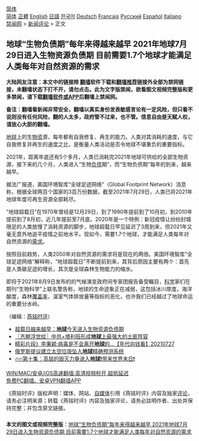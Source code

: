  <!-- 面包屑导航 --> <div class="breadcrumb"><!-- GTranslate: https://gtranslate.io/ -->  <div class="switcher notranslate">  <div class="selected">  <a href="#" onclick="return false;"> 简体</a>  </div>  <div class="option">  <a href="https://www.bannedbook.org" onclick="doGTranslate('zh-CN|zh-CN');jQuery('div.switcher div.selected a').html(jQuery(this).html());return false;" title="简体中文" class="nturl selected"> 简体</a>  <a href="https://www.bannedbook.org/zh-tw/" onclick="doGTranslate('zh-CN|zh-TW');jQuery('div.switcher div.selected a').html(jQuery(this).html());return false;" title="繁體中文" class="nturl"> 正體</a>  <a href="https://www.bannedbook.org/en/" onclick="doGTranslate('zh-CN|en');jQuery('div.switcher div.selected a').html(jQuery(this).html());return false;" title="English" class="nturl"> English</a>  <a href="https://www.bannedbook.org/ja/" onclick="doGTranslate('zh-CN|ja');jQuery('div.switcher div.selected a').html(jQuery(this).html());return false;" title="日本語" class="nturl"> 日語</a>  <a href="https://www.bannedbook.org/ko/" onclick="doGTranslate('zh-CN|ko');jQuery('div.switcher div.selected a').html(jQuery(this).html());return false;" title="한국어" class="nturl"> 한국어</a>  <a href="https://www.bannedbook.org/de/" onclick="doGTranslate('zh-CN|de');jQuery('div.switcher div.selected a').html(jQuery(this).html());return false;" title="Deutsch" class="nturl"> Deutsch</a>  <a href="https://www.bannedbook.org/fr/" onclick="doGTranslate('zh-CN|fr');jQuery('div.switcher div.selected a').html(jQuery(this).html());return false;" title="Français" class="nturl"> Français</a>  <a href="https://www.bannedbook.org/ru/" onclick="doGTranslate('zh-CN|ru');jQuery('div.switcher div.selected a').html(jQuery(this).html());return false;" title="Русский" class="nturl"> Русский</a>  <a href="https://www.bannedbook.org/es/" onclick="doGTranslate('zh-CN|es');jQuery('div.switcher div.selected a').html(jQuery(this).html());return false;" title="Español" class="nturl"> Español</a>  <a href="https://www.bannedbook.org/it/" onclick="doGTranslate('zh-CN|it');jQuery('div.switcher div.selected a').html(jQuery(this).html());return false;" title="Italiano" class="nturl"> Italiano</a>  </div>  </div>      <div class='breadcrumb-sub'><!-- Breadcrumb NavXT 6.3.0 --> <a href="https://www.bannedbook.org/" class="home">禁闻网</a> &gt; <a href="https://www.bannedbook.org/bnews/comments/" class="category">新闻评论</a> &gt; 正文</div></div><h2>地球“生物负债期”每年来得越来越早 2021年地球7月29日进入生物资源负债期 目前需要1.7个地球才能满足人类每年对自然资源的需求</h2> <p class="notice"><b>大陆网友注意：本文中的链接除 <a href="https://github.com/bannedbook/fanqiang" >翻墙</a>软件下载和<a href="https://github.com/killgcd/justmysocks/blob/master/README.md">翻墙推荐</a>链接外全部为禁网链接，未翻墙状态下打不开，请勿点击。此为文字版禁闻，欲看图文视频完整版和更多禁闻，请下载<a href="https://github.com/bannedbook/fanqiang">翻墙软件或APP</a>后翻墙上禁闻网。</p><p>备注：翻墙看新闻非常安全，翻墙以真实身份发表敏感言论有一定风险，但只看不说则没有任何风险，翻的人太多，政府管不过来，也不管。信息自由是天赋人权，请放心大胆的翻墙。</b></p>  <div class="entry"> <p></p> <p><a href="https://www.bannedbook.org/bnews/tag/%e5%9c%b0%e7%90%83/" class="st_tag internal_tag" rel="tag" title="标签 地球 下的日志">地球</a>上的生<a href="https://www.bannedbook.org/bnews/tag/%E7%89%A9%E8%B5%84/" class="st_tag internal_tag" rel="tag" title="标签 物资 下的日志">物资</a>源&#65292;每年都有自我修复&#12289;再生的能力&#12290;人类对其消耗的速度&#65292;与它自我修复并再生的速度之比&#65292;是衡量人类活动是否令地球不堪重负的重要指标&#12290;</p>  <p>   2021年&#65292;距离年底还有5个多月&#65292;人类已消耗完2021年地球可供给的全部生物资源&#65292;接下来的几个月&#65292;人类进入&#8220;生物<a href="https://www.bannedbook.org/bnews/tag/%E8%B4%9F%E5%80%BA/" class="st_tag internal_tag" rel="tag" title="标签 负债 下的日志">负债</a>期&#8221;&#65292;而&#8220;生物负债期&#8221;每年的到来&#65292;越来越早&#12290;&nbsp;&nbsp; </p> <p>据法广报道&#65292;美国环境智库&#8220;全球足迹网络&#8221;&#65288;Global Footprint Network&#65289;消息称&#65292;根据全球两百个国家的3百万份数据&#65292;截至2021年7月29日&#65292;人类已将2021年地球年度可再生资源全部耗尽&#12290;</p>  <p>&#8220;地球超载日&#8221;在1970年曾经是12月29日&#65292;到了1990年提前到了10月初&#65292;到2010年提前到了8月初&#65292;近几年提前至7月底&#12290;2020年是一个特例&#65306;新冠疫情让纷纷封城限足的人类放慢了消耗资源的脚步&#65292;地球超载日罕见延迟了3周到来&#65292;但2021年又毫无意外地追平疫情之前地水平&#12290;现如今&#65292;需要1.7个地球&#65292;才能满足人类每年对自然资源的<a href="https://www.bannedbook.org/bnews/tag/%E9%9C%80%E6%B1%82/" class="st_tag internal_tag" rel="tag" title="标签 需求 下的日志">需求</a>&#12290;</p> <p>按照目前趋势&#65292;人类2050年对自然资源的需求将是现在的两倍&#12290;美国环境智库&#8220;全球足迹网络&#8221;解释称&#65292;&#8220;地球超载日&#8221;不断提前到来&#65292;其背后原因主要有两个&#65306;首先是人类碳足迹的增长&#65292;其次是全球森林生物能力的缩水&#12290;</p>  <p>   即将于2021年8月9日发布的的气候演变政府间专家团报告备受瞩目&#65292;<span class='wp_keywordlink'><a href="https://www.bannedbook.org/forum11/topic309.html" title="禁片：“科学”的棍子" target="_blank">科学</a></span>家们在期刊&#8220;生物科学&#8221;上联名警告称&#65292;地球的生命迹象正在减弱&#65292;这包括冰川厚度&#65292;海洋酸度&#65292;森林<a href="https://www.bannedbook.org/bnews/tag/%E8%A6%86%E7%9B%96%E7%8E%87/" class="st_tag internal_tag" rel="tag" title="标签 覆盖率 下的日志">覆盖率</a>&#65292;温室气体排放量等指标的恶化&#65292;也许我们已经越过了地球命运的重要分水岭&#12290;</p> <p>&#65288;编辑&#65306;<a href="https://www.bannedbook.org/bnews/tag/%e7%87%95%e9%93%ad%e6%97%b6%e8%af%84/" class="st_tag internal_tag" rel="tag" title="标签 燕铭时评 下的日志">燕铭时评</a>&#65289;</p>  <ul class='op-related-articles' title='相关阅读'> <li><a href='https://www.bannedbook.org/bnews/comments/20210729/1596579.html' target='_blank'>超载日越来越早：<b>地球</b>今天进入生物资源负债期</a></li> <li><a href='https://www.bannedbook.org/bnews/ssgc/20210729/1596268.html' target='_blank'>〖兲朝浮世绘〗中共+塔利班形成<b>地球</b>上最强大的土匪阵容</a></li> <li><a href='https://www.bannedbook.org/bnews/taiwannews/20210727/1595275.html' target='_blank'>精彩片段》李秉颖:病毒是不会离开<b>地球</b>的...【年代向钱看】20210727</a></li> <li><a href='https://www.bannedbook.org/bnews/baitai/20210726/1594369.html' target='_blank'>俄罗斯提议建立太空垃圾坠入<b>地球</b>精确预测系统</a></li> <li><a href='https://www.bannedbook.org/bnews/bannedvideo/20210719/1589812.html' target='_blank'>🔥🔥第十集：高层的毁灭力量进入<b>地球</b>❗带来世界末日❗</a></li> </ul> <p class="texttj"> <a href="https://github.com/bannedbook/fanqiang/wiki/V2ray%E6%9C%BA%E5%9C%BA" target="_blank">WIN/MAC/安卓/iOS高速翻墙:高清视频秒开,超低延迟</a><br/> <a href="https://github.com/bannedbook/fanqiang/wiki/%E7%A6%81%E9%97%BB%E7%BD%91%E5%AE%89%E5%8D%93%E7%BF%BB%E5%A2%99%E6%96%B0%E9%97%BBAPP" target="_blank">免费PC翻墙、安卓VPN翻墙APP</a></p><p>&#12298;燕铭时评&#12299;版权声明&#65306;媒体&#12289;网站&#12289;<a href="https://www.bannedbook.org/bnews/tag/%e8%87%aa%e5%aa%92%e4%bd%93/" class="st_tag internal_tag" rel="tag" title="标签 自媒体 下的日志">自媒体</a>引用&#12298;燕铭时评&#12299;内容及独家<span class='wp_keywordlink_affiliate'><a href="https://www.bannedbook.org/bnews/comments/" title="新闻评论" target="_blank">评论</a></span>&#65292;请务必注明来源&#65307;转载&#12298;燕铭时评&#12299;内容及独家评论&#65292;请务必註明作者&#12289;出处并保持完整&#65307;并包含原文链接&#12290;  </p><a name='sharetosocial'></a>  <div style="margin-bottom:5px;padding-bottom:5px;clear:both"> <div id="archive-pix-1" class="banner-ads"> <!-- AuctionX Display platform tag START --> <div id="26318x728x90x621x_ADSLOT2" clicktrack="%%CLICK_URL_ESC%%"></div> <!-- AuctionX Display platform tag END --> </div> <div id="archive-pix-2" class="banner-ads"> <!-- AuctionX Display platform tag START --> <div id="26315x300x250x621x_ADSLOT2" clicktrack="%%CLICK_URL_ESC%%"></div> <!-- AuctionX Display platform tag END --> </div> </div>  <div id="archive-pix-1" class="banner-ads"> <!-- AuctionX Display platform tag START --> <div id="26318x728x90x621x_ADSLOT3" clicktrack="%%CLICK_URL_ESC%%"></div> <!-- AuctionX Display platform tag END --> </div> <div><b>本文的图文或视频完整版</b>：<a href='https://www.bannedbook.org/bnews/comments/20210730/1596856.html'>地球“生物负债期”每年来得越来越早 2021年地球7月29日进入生物资源负债期 目前需要1.7个地球才能满足人类每年对自然资源的需求</a></div>  </div><!--END ENTRY--> 